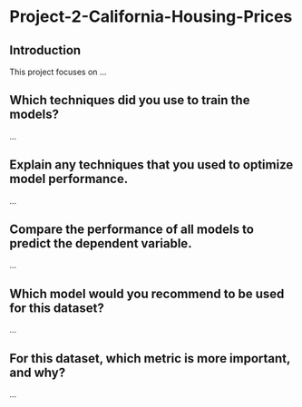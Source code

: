 # Project-2-California-Housing-Prices

## Introduction

This project focuses on ...

## Which techniques did you use to train the models?

...

## Explain any techniques that you used to optimize model performance.

...

## Compare the performance of all models to predict the dependent variable.

...

## Which model would you recommend to be used for this dataset?

...

## For this dataset, which metric is more important, and why?

...